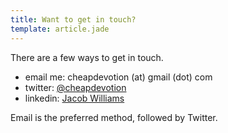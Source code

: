 ```yaml
---
title: Want to get in touch?
template: article.jade
---
```


There are a few ways to get in touch.  

- email me: cheapdevotion (at) gmail (dot) com
- twitter: [@cheapdevotion](https://twitter.com/cheapdevotion)
- linkedin: [Jacob Williams](http://www.linkedin.com/profile/view?id=51139921)  

Email is the preferred method, followed by Twitter.
